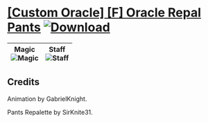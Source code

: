# [\[Custom Oracle\] \[F\] Oracle Repal Pants](https://github.com/Klokinator/FE-Repo/tree/main/Battle%20Animations/Magi%20-%20Special/%5BCustom%20Oracle%5D%20%5BF%5D%20Oracle%20Repal%20Pants) [![Download](https://img.shields.io/badge/Download--red?style=social&logo=github)](https://minhaskamal.github.io/DownGit/#/home?url=https://github.com/Klokinator/FE-Repo/tree/main/Battle%20Animations/Magi%20-%20Special/%5BCustom%20Oracle%5D%20%5BF%5D%20Oracle%20Repal%20Pants)

| <b>Magic</b><br/><img alt="Magic" src="https://raw.githubusercontent.com/Klokinator/FE-Repo/main/Battle%20Animations/Magi%20-%20Special/%5BCustom%20Oracle%5D%20%5BF%5D%20Oracle%20Repal%20Pants/6.%20Magic/Magic.gif"/> | <b>Staff</b><br/><img alt="Staff" src="https://raw.githubusercontent.com/Klokinator/FE-Repo/main/Battle%20Animations/Magi%20-%20Special/%5BCustom%20Oracle%5D%20%5BF%5D%20Oracle%20Repal%20Pants/7.%20Staff/Staff.gif"/> |
| :---: | :---: |

## Credits

Animation by GabrielKnight.

Pants Repalette by SirKnite31.

